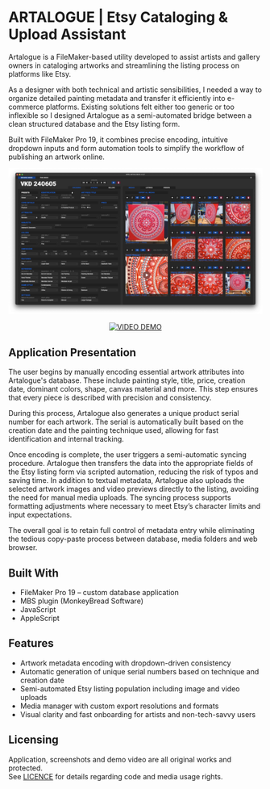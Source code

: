 # ARTALOGUE | Etsy Cataloging & Upload Assistant

Artalogue is a FileMaker-based utility developed to assist artists and gallery owners in cataloging artworks and streamlining the listing process on platforms like Etsy.

As a designer with both technical and artistic sensibilities, I needed a way to organize detailed painting metadata and transfer it efficiently into e-commerce platforms. Existing solutions felt either too generic or too inflexible so I designed Artalogue as a semi-automated bridge between a clean structured database and the Etsy listing form.

Built with FileMaker Pro 19, it combines precise encoding, intuitive dropdown inputs and form automation tools to simplify the workflow of publishing an artwork online.

<img src="https://github.com/tetrotibo/artalogue/blob/main/screenshots/a_dashboard_01.png?raw=true" style="max-width: 100%;" alt="Artalogue Screenshot">

<p align="center">
  <a href="https://www.youtube.com/watch?v=dummy-link">
    <img src="https://img.shields.io/badge/VIDEO%20DEMO-5c7fa3?style=for-the-badge&logo=youtube&logoColor=white" alt="VIDEO DEMO">
  </a>
</p>

## Application Presentation

The user begins by manually encoding essential artwork attributes into Artalogue's database. These include painting style, title, price, creation date, dominant colors, shape, canvas material and more. This step ensures that every piece is described with precision and consistency.

During this process, Artalogue also generates a unique product serial number for each artwork. The serial is automatically built based on the creation date and the painting technique used, allowing for fast identification and internal tracking.

Once encoding is complete, the user triggers a semi-automatic syncing procedure. Artalogue then transfers the data into the appropriate fields of the Etsy listing form via scripted automation, reducing the risk of typos and saving time. In addition to textual metadata, Artalogue also uploads the selected artwork images and video previews directly to the listing, avoiding the need for manual media uploads. The syncing process supports formatting adjustments where necessary to meet Etsy’s character limits and input expectations.

The overall goal is to retain full control of metadata entry while eliminating the tedious copy-paste process between database, media folders and web browser.

## Built With

- FileMaker Pro 19 – custom database application
- MBS plugin (MonkeyBread Software)
- JavaScript
- AppleScript

## Features

- Artwork metadata encoding with dropdown-driven consistency
- Automatic generation of unique serial numbers based on technique and creation date
- Semi-automated Etsy listing population including image and video uploads
- Media manager with custom export resolutions and formats
- Visual clarity and fast onboarding for artists and non-tech-savvy users

## Licensing
Application, screenshots and demo video are all original works and protected.  
See [LICENCE](https://github.com/tetrotibo/artalogue/blob/main/LICENCE.txt) for details regarding code and media usage rights.
